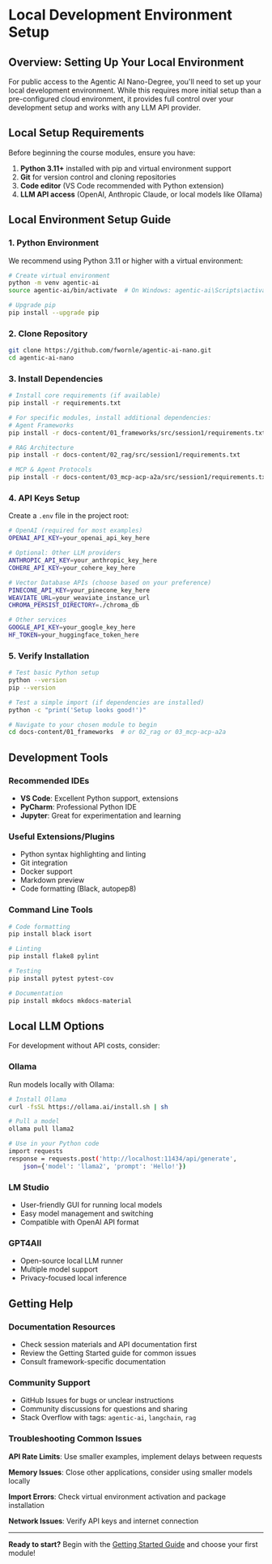 # Local Development Environment Setup

## Overview: Setting Up Your Local Environment

For public access to the Agentic AI Nano-Degree, you'll need to set up your local development environment. While this requires more initial setup than a pre-configured cloud environment, it provides full control over your development setup and works with any LLM API provider.

## Local Setup Requirements

Before beginning the course modules, ensure you have:

1. **Python 3.11+** installed with pip and virtual environment support
2. **Git** for version control and cloning repositories  
3. **Code editor** (VS Code recommended with Python extension)
4. **LLM API access** (OpenAI, Anthropic Claude, or local models like Ollama)

## Local Environment Setup Guide

### 1. Python Environment

We recommend using Python 3.11 or higher with a virtual environment:

```bash
# Create virtual environment
python -m venv agentic-ai
source agentic-ai/bin/activate  # On Windows: agentic-ai\Scripts\activate

# Upgrade pip
pip install --upgrade pip
```

### 2. Clone Repository

```bash
git clone https://github.com/fwornle/agentic-ai-nano.git
cd agentic-ai-nano
```

### 3. Install Dependencies

```bash
# Install core requirements (if available)
pip install -r requirements.txt

# For specific modules, install additional dependencies:
# Agent Frameworks
pip install -r docs-content/01_frameworks/src/session1/requirements.txt

# RAG Architecture  
pip install -r docs-content/02_rag/src/session1/requirements.txt

# MCP & Agent Protocols
pip install -r docs-content/03_mcp-acp-a2a/src/session1/requirements.txt
```

### 4. API Keys Setup

Create a `.env` file in the project root:

```bash
# OpenAI (required for most examples)
OPENAI_API_KEY=your_openai_api_key_here

# Optional: Other LLM providers
ANTHROPIC_API_KEY=your_anthropic_key_here
COHERE_API_KEY=your_cohere_key_here

# Vector Database APIs (choose based on your preference)
PINECONE_API_KEY=your_pinecone_key_here
WEAVIATE_URL=your_weaviate_instance_url
CHROMA_PERSIST_DIRECTORY=./chroma_db

# Other services
GOOGLE_API_KEY=your_google_key_here
HF_TOKEN=your_huggingface_token_here
```

### 5. Verify Installation

```bash
# Test basic Python setup
python --version
pip --version

# Test a simple import (if dependencies are installed)
python -c "print('Setup looks good!')"

# Navigate to your chosen module to begin
cd docs-content/01_frameworks  # or 02_rag or 03_mcp-acp-a2a
```

## Development Tools

### Recommended IDEs
- **VS Code**: Excellent Python support, extensions
- **PyCharm**: Professional Python IDE
- **Jupyter**: Great for experimentation and learning

### Useful Extensions/Plugins
- Python syntax highlighting and linting
- Git integration
- Docker support
- Markdown preview
- Code formatting (Black, autopep8)

### Command Line Tools
```bash
# Code formatting
pip install black isort

# Linting
pip install flake8 pylint

# Testing
pip install pytest pytest-cov

# Documentation
pip install mkdocs mkdocs-material
```

## Local LLM Options

For development without API costs, consider:

### Ollama
Run models locally with Ollama:

```bash
# Install Ollama
curl -fsSL https://ollama.ai/install.sh | sh

# Pull a model
ollama pull llama2

# Use in your Python code
import requests
response = requests.post('http://localhost:11434/api/generate',
    json={'model': 'llama2', 'prompt': 'Hello!'})
```

### LM Studio
- User-friendly GUI for running local models
- Easy model management and switching
- Compatible with OpenAI API format

### GPT4All
- Open-source local LLM runner
- Multiple model support
- Privacy-focused local inference

## Getting Help

### Documentation Resources
- Check session materials and API documentation first
- Review the Getting Started guide for common issues
- Consult framework-specific documentation

### Community Support
- GitHub Issues for bugs or unclear instructions
- Community discussions for questions and sharing
- Stack Overflow with tags: `agentic-ai`, `langchain`, `rag`

### Troubleshooting Common Issues

**API Rate Limits**: Use smaller examples, implement delays between requests

**Memory Issues**: Close other applications, consider using smaller models locally

**Import Errors**: Check virtual environment activation and package installation

**Network Issues**: Verify API keys and internet connection

---

**Ready to start?** Begin with the [Getting Started Guide](../getting-started.md) and choose your first module!